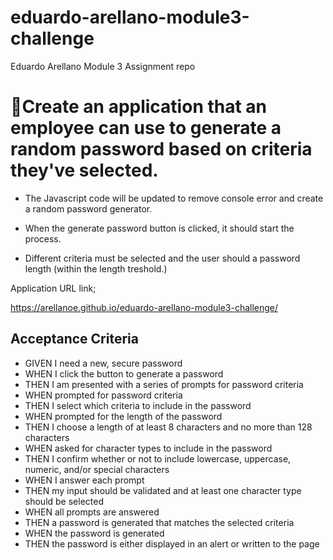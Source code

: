 # eduardo-arellano-module3-challenge
Eduardo Arellano Module 3 Assignment repo

# 📖Create an application that an employee can use to generate a random password based on criteria they've selected.

* The Javascript code will be updated to remove console error and create a random password generator.

* When the generate password button is clicked, it should start the process.

* Different criteria must be selected and the user should a password length (within the length treshold.)



Application URL link;

https://arellanoe.github.io/eduardo-arellano-module3-challenge/








## Acceptance Criteria

* GIVEN I need a new, secure password
* WHEN I click the button to generate a password
* THEN I am presented with a series of prompts for password criteria
* WHEN prompted for password criteria
* THEN I select which criteria to include in the password
* WHEN prompted for the length of the password
* THEN I choose a length of at least 8 characters and no more than 128 characters
* WHEN asked for character types to include in the password
* THEN I confirm whether or not to include lowercase, uppercase, numeric, and/or special characters
* WHEN I answer each prompt
* THEN my input should be validated and at least one character type should be selected
* WHEN all prompts are answered
* THEN a password is generated that matches the selected criteria
* WHEN the password is generated
* THEN the password is either displayed in an alert or written to the page
